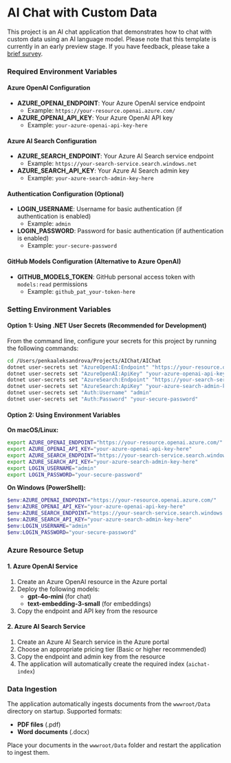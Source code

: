 # AI Chat with Custom Data

This project is an AI chat application that demonstrates how to chat with custom data using an AI language model. Please note that this template is currently in an early preview stage. If you have feedback, please take a [brief survey](https://aka.ms/dotnet-chat-templatePreview2-survey).



### Required Environment Variables

#### Azure OpenAI Configuration
- **AZURE_OPENAI_ENDPOINT**: Your Azure OpenAI service endpoint
  - Example: `https://your-resource.openai.azure.com/`
- **AZURE_OPENAI_API_KEY**: Your Azure OpenAI API key
  - Example: `your-azure-openai-api-key-here`

#### Azure AI Search Configuration
- **AZURE_SEARCH_ENDPOINT**: Your Azure AI Search service endpoint
  - Example: `https://your-search-service.search.windows.net`
- **AZURE_SEARCH_API_KEY**: Your Azure AI Search admin key
  - Example: `your-azure-search-admin-key-here`

#### Authentication Configuration (Optional)
- **LOGIN_USERNAME**: Username for basic authentication (if authentication is enabled)
  - Example: `admin`
- **LOGIN_PASSWORD**: Password for basic authentication (if authentication is enabled)
  - Example: `your-secure-password`

#### GitHub Models Configuration (Alternative to Azure OpenAI)
- **GITHUB_MODELS_TOKEN**: GitHub personal access token with `models:read` permissions
  - Example: `github_pat_your-token-here`

### Setting Environment Variables

#### Option 1: Using .NET User Secrets (Recommended for Development)

From the command line, configure your secrets for this project by running the following commands:

```sh
cd /Users/penkaaleksandrova/Projects/AIChat/AIChat
dotnet user-secrets set "AzureOpenAI:Endpoint" "https://your-resource.openai.azure.com/"
dotnet user-secrets set "AzureOpenAI:ApiKey" "your-azure-openai-api-key-here"
dotnet user-secrets set "AzureSearch:Endpoint" "https://your-search-service.search.windows.net"
dotnet user-secrets set "AzureSearch:ApiKey" "your-azure-search-admin-key-here"
dotnet user-secrets set "Auth:Username" "admin"
dotnet user-secrets set "Auth:Password" "your-secure-password"
```

#### Option 2: Using Environment Variables

**On macOS/Linux:**
```sh
export AZURE_OPENAI_ENDPOINT="https://your-resource.openai.azure.com/"
export AZURE_OPENAI_API_KEY="your-azure-openai-api-key-here"
export AZURE_SEARCH_ENDPOINT="https://your-search-service.search.windows.net"
export AZURE_SEARCH_API_KEY="your-azure-search-admin-key-here"
export LOGIN_USERNAME="admin"
export LOGIN_PASSWORD="your-secure-password"
```

**On Windows (PowerShell):**
```powershell
$env:AZURE_OPENAI_ENDPOINT="https://your-resource.openai.azure.com/"
$env:AZURE_OPENAI_API_KEY="your-azure-openai-api-key-here"
$env:AZURE_SEARCH_ENDPOINT="https://your-search-service.search.windows.net"
$env:AZURE_SEARCH_API_KEY="your-azure-search-admin-key-here"
$env:LOGIN_USERNAME="admin"
$env:LOGIN_PASSWORD="your-secure-password"
```

### Azure Resource Setup

#### 1. Azure OpenAI Service
1. Create an Azure OpenAI resource in the Azure portal
2. Deploy the following models:
   - **gpt-4o-mini** (for chat)
   - **text-embedding-3-small** (for embeddings)
3. Copy the endpoint and API key from the resource

#### 2. Azure AI Search Service
1. Create an Azure AI Search service in the Azure portal
2. Choose an appropriate pricing tier (Basic or higher recommended)
3. Copy the endpoint and admin key from the resource
4. The application will automatically create the required index (`aichat-index`)

### Data Ingestion

The application automatically ingests documents from the `wwwroot/Data` directory on startup. Supported formats:
- **PDF files** (.pdf)
- **Word documents** (.docx)

Place your documents in the `wwwroot/Data` folder and restart the application to ingest them.
